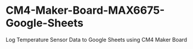 # CM4-Maker-Board-MAX6675-Google-Sheets
Log Temperature Sensor Data to Google Sheets using CM4 Maker Board
